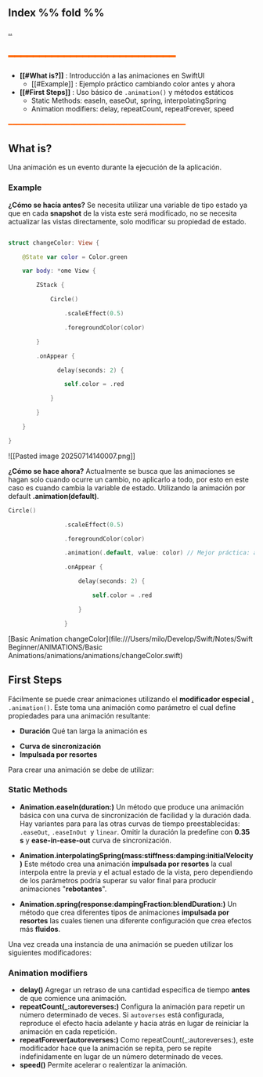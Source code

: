 ## Index %% fold %%
[..](obsidian://open?vault=Swift&file=LEARNING%2FSWIFTUI%2F%E4%BA%94%20Interacci%C3%B3n%20y%20dise%C3%B1o%2F%E4%BA%94%20INDEX%20%E4%BA%94)
## <span style="color:#ff6600">━━━━━━━━━━━━━━━━━━━━━━━━━━━</span>

- **[[#What is?]]** : Introducción a las animaciones en SwiftUI  
    - [[#Example]] : Ejemplo práctico cambiando color antes y ahora
- **[[#First Steps]]** : Uso básico de `.animation()` y métodos estáticos  
    - Static Methods: easeIn, easeOut, spring, interpolatingSpring  
    - Animation modifiers: delay, repeatCount, repeatForever, speed

<span style="color:#ff6600">━━━━━━━━━━━━━━━━━━━━━━━━━━━━━━━━━━━━━━━━━━━</span>
## What is?
Una animación es un evento durante la ejecución de la aplicación.

### Example
**¿Cómo se hacía antes?**
Se necesita utilizar una variable de tipo estado ya que en cada **snapshot** de la vista este será modificado, no se necesita actualizar las vistas directamente, solo modificar su propiedad de estado.

```swift

struct changeColor: View {

    @State var color = Color.green

    var body: *ome View {

        ZStack {

            Circle()

                .scaleEffect(0.5)

                .foregroundColor(color)

        }

        .onAppear {

              delay(seconds: 2) {

                self.color = .red

            }

        }

    }

}

```

![[Pasted image 20250714140007.png]]


**¿Cómo se hace ahora?**
Actualmente se busca que las animaciones se hagan solo cuando ocurre un cambio, no aplicarlo a todo, por esto en este caso es cuando cambia la variable de estado.
Utilizando la animación por default **.animation(default)**.

```Swift
Circle()

                .scaleEffect(0.5)

                .foregroundColor(color)

                .animation(.default, value: color) // Mejor práctica: animar solo cuando cambia 'color'

                .onAppear {

                    delay(seconds: 2) {

                        self.color = .red

                    }

                }
```

[Basic Animation changeColor](file:///Users/milo/Develop/Swift/Notes/Swift Beginner/ANIMATIONS/Basic Animations/animations/animations/changeColor.swift)


## First Steps
Fácilmente se puede crear animaciones utilizando el **modificador especial** [.](obsidian://open?vault=Swift%20Beginner&file=SWIFTUI%2FModifier%2FModificadores%20especiales) `.animation()`.
Este toma una animación como parámetro el cual define propiedades para una animación resultante:
- **Duración** 
	Qué tan larga la animación es
* **Curva de sincronización**
* **Impulsada por resortes**

Para crear una animación se debe de utilizar:
### Static Methods
- **Animation.easeIn(duration:)**
	Un método que produce una animación básica con una curva de sincronización de facilidad y la duración dada. Hay variantes para para las otras curvas de tiempo preestablecidas: `.easeOut`, `.easeInOut `y `linear`. 
	Omitir la duración la predefine con **0.35 s** y **ease-in-ease-out** curva de sincronización.

* **Animation.interpolatingSpring(mass:stiffness:damping:initialVelocity)**
	Este método crea una animación **impulsada por resortes** la cual interpola entre la previa y el actual estado de la vista, pero dependiendo de los parámetros podría superar su valor final para producir animaciones "**rebotantes**".

* **Animation.spring(response:dampingFraction:blendDuration:)**
	Un método que crea diferentes tipos de animaciones **impulsada por resortes** las cuales tienen una diferente configuración que crea efectos más **fluidos**.

Una vez creada una instancia de una animación se pueden utilizar los siguientes modificadores:

### Animation modifiers
* **delay()**
	Agregar un retraso de una cantidad específica de tiempo **antes** de que comience una animación.
* **repeatCount(\_:autoreverses:)**
	Configura la animación para repetir un número determinado de veces. Si `autoverses` está configurada, reproduce el efecto hacia adelante y hacia atrás en lugar de reiniciar la animación en cada repetición. 
* **repeatForever(autoreverses:)**
	Como repeatCount(\_:autoreverses:), este modificador hace que la animación se repita, pero se repite indefinidamente en lugar de un número determinado de veces.
* **speed()**
	Permite acelerar o realentizar la animación.

